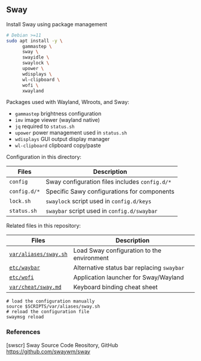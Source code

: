 ## Sway

Install Sway using package management

```bash
# Debian >=11
sudo apt install -y \
      gammastep \
      sway \
      swayidle \
      swaylock \
      upower \
      wdisplays \
      wl-clipboard \
      wofi \
      xwayland
```

Packages used with Wayland, Wlroots, and Sway:

* `gammastep` brightness configuration
* `imv` image viewer (wayland native)
* `jq` required to `status.sh`
* `upower` power management used in `status.sh`
* `wdisplays` GUI output display manager
* `wl-clipboard` clipboard copy/paste

Configuration in this directory:

Files                        | Description
-----------------------------|---------------------------------------
`config`                     | Sway configuration files includes `config.d/*`
`config.d/*`                 | Specific Sawy configurations for components
`lock.sh`                    | `swaylock` script used in `config.d/keys`
`status.sh`                  | `swaybar` script used in `config.d/swaybar`

Related files in this repository:

Files                        | Description
-----------------------------|---------------------------------------
[`var/aliases/sway.sh`][01]  | Load Sway configuration to the environment
[`etc/waybar`][02]           | Alternative status bar replacing `swaybar`
[`etc/wofi`][03]             | Application launcher for Sway/Wayland
[`var/cheat/sway.md`][04]    | Keyboard binding cheat sheet

```shell
# load the configuration manually
source $SCRIPTS/var/aliases/sway.sh
# reload the configuration file
swaymsg reload
```

### References

[swscr] Sway Source Code Reository, GitHub  
<https://github.com/swaywm/sway>

[01]: ../../var/aliases/sway.sh
[02]: ../waybar/
[03]: ../wofi/
[04]: ../../var/cheat/sway.md

